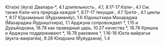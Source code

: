 Юга(и) (йуга)
	Двапара-*, 4.1 
	длительность *, 4.1, 8.17-17 
	Кали-*, 4.1
		См. также Кали-юга 
	природа каждой *, 8.17-17 
	текущая *, 4.1 
	Трета-*, 4.1 
	циклы *, 8.17
Юдхаманью (Йудхаманйу), 1.6
Юдхиштхира
	Махараджа (Махараджа Йудхиштхира), 1.1 
		Арджуна сопровождает *, 1.15 
		и Дурьйодхана, 18.78 
		как праведный царь, 10.27 
		качества *, 18.78
		Кришна и Арджуна поддерживают *, 18.78 
		раковина *, 1.16-18
Юкта-вайрагья (йукта-ваирагйа), 9.28
Ююдхана (Йуйудхана), 1.4